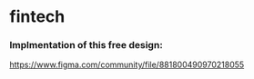 # fintech

### Implmentation of this free design:
https://www.figma.com/community/file/881800490970218055
